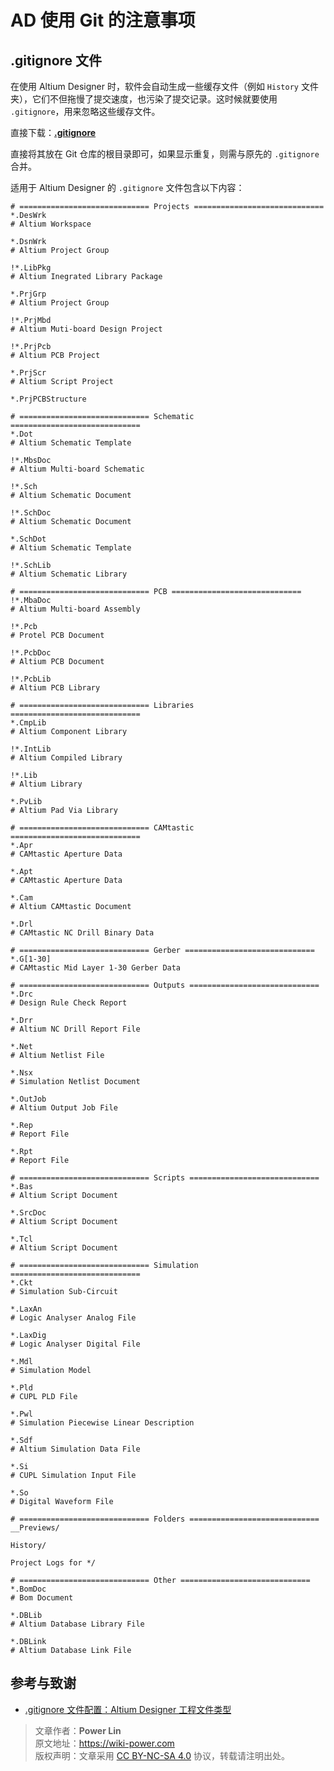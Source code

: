 # AD 使用 Git 的注意事项

## .gitignore 文件

在使用 Altium Designer 时，软件会自动生成一些缓存文件（例如 `History` 文件夹），它们不但拖慢了提交速度，也污染了提交记录。这时候就要使用 `.gitignore`，用来忽略这些缓存文件。

直接下载：[**.gitignore**](https://wiki-media-1253965369.cos.ap-guangzhou.myqcloud.com/doc/.gitignore)

直接将其放在 Git 仓库的根目录即可，如果显示重复，则需与原先的 `.gitignore` 合并。

适用于 Altium Designer 的 `.gitignore` 文件包含以下内容：

```gitignore
# ============================= Projects =============================
*.DesWrk
# Altium Workspace

*.DsnWrk
# Altium Project Group

!*.LibPkg
# Altium Inegrated Library Package

*.PrjGrp
# Altium Project Group

!*.PrjMbd
# Altium Muti-board Design Project

!*.PrjPcb
# Altium PCB Project

*.PrjScr
# Altium Script Project

*.PrjPCBStructure

# ============================= Schematic =============================
*.Dot
# Altium Schematic Template

!*.MbsDoc
# Altium Multi-board Schematic

!*.Sch
# Altium Schematic Document

!*.SchDoc
# Altium Schematic Document

*.SchDot
# Altium Schematic Template

!*.SchLib
# Altium Schematic Library

# ============================= PCB =============================
!*.MbaDoc
# Altium Multi-board Assembly

!*.Pcb
# Protel PCB Document

!*.PcbDoc
# Altium PCB Document

!*.PcbLib
# Altium PCB Library

# ============================= Libraries =============================
*.CmpLib
# Altium Component Library

!*.IntLib
# Altium Compiled Library

!*.Lib
# Altium Library

*.PvLib
# Altium Pad Via Library

# ============================= CAMtastic =============================
*.Apr
# CAMtastic Aperture Data

*.Apt
# CAMtastic Aperture Data

*.Cam
# Altium CAMtastic Document

*.Drl
# CAMtastic NC Drill Binary Data

# ============================= Gerber =============================
*.G[1-30]
# CAMtastic Mid Layer 1-30 Gerber Data

# ============================= Outputs =============================
*.Drc
# Design Rule Check Report

*.Drr
# Altium NC Drill Report File

*.Net
# Altium Netlist File

*.Nsx
# Simulation Netlist Document

*.OutJob
# Altium Output Job File

*.Rep
# Report File

*.Rpt
# Report File

# ============================= Scripts =============================
*.Bas
# Altium Script Document

*.SrcDoc
# Altium Script Document

*.Tcl
# Altium Script Document

# ============================= Simulation =============================
*.Ckt
# Simulation Sub-Circuit

*.LaxAn
# Logic Analyser Analog File

*.LaxDig
# Logic Analyser Digital File

*.Mdl
# Simulation Model

*.Pld
# CUPL PLD File

*.Pwl
# Simulation Piecewise Linear Description

*.Sdf
# Altium Simulation Data File

*.Si
# CUPL Simulation Input File

*.So
# Digital Waveform File

# ============================= Folders =============================
__Previews/

History/

Project Logs for */

# ============================= Other =============================
*.BomDoc
# Bom Document

*.DBLib
# Altium Database Library File

*.DBLink
# Altium Database Link File
```

## 参考与致谢

- [.gitignore 文件配置：Altium Designer 工程文件类型](https://blog.csdn.net/u010160335/article/details/80100232)

> 文章作者：**Power Lin**  
> 原文地址：<https://wiki-power.com>  
> 版权声明：文章采用 [CC BY-NC-SA 4.0](https://creativecommons.org/licenses/by/4.0/deed.zh) 协议，转载请注明出处。
